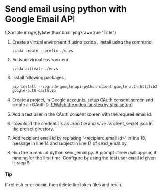 # Send email using python with Google Email API

![Sample image](ytube thumbnail.png?raw=true "Title")

1. Create a virtual enviroment
    If using conda , install using the command 
    
    ```
    conda create --prefix ./envs
    ```

2. Activate virtual environment
    ```
    conda activate ./envs
    ```

3. Install following packages
    ```
    pip install --upgrade google-api-python-client google-auth-httplib2 google-auth-oauthlib
    ```

4. Create a project, in Google accounts, setup OAuth consent screen and create an OAuthID. 
    [![Watch the video for step by step setup]](https://youtu.be/6bzzpda63H0)   

5. Add a test user in the OAuth consent screen with the requred email id.
6. Download the credentials as Json file and save as client_secret.json in the project directory.
7. Add recipient email id by replacing '<recipient_email_id>' in line 16, message in line 14 and subject in line 17 of send_email.py.
8. Run the command python send_email.py. A prompt screen will appear, if running for the first time. Configure by using the test user email id given in step 5.

#### Tip
If refresh error occur, then delete the token files and rerun.